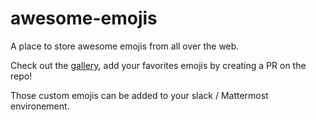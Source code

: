 # awesome-emojis
A place to store awesome emojis from all over the web.

Check out the [gallery](https://fchabouis.github.io/awesome-emojis/gallery.html), add your favorites emojis by creating a PR on the repo!

Those custom emojis can be added to your slack / Mattermost environement. 
